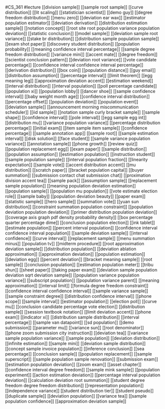 #CS_361
#lecture
[[division sample]]
[[sample root sample]]
[[curve distribution]]
[[lit scaling]]
[[statistician scientist]]
[[demo guy]]
[[degree freedom distribution]]
[[menu zero]]
[[deviation ear wax]]
[[estimator population estimator]]
[[deviation derivation]]
[[distribution estimation sample]]
[[notation concept]]
[[root site root population variance population deviation]]
[[statistic conclusion]]
[[model sample]]
[[deviation sample root variance]]
[[stake br distribution]]
[[distribution sample population sample]]
[[exam shot paper]]
[[discovery student distribution]]
[[population probability]]
[[meaning confidence interval percentage]]
[[sample degree freedom distribution]]
[[variance mini]]
[[accent mate]]
[[degree freedom]]
[[scientist conclusion pattern]]
[[deviation root variance]]
[[vote candidate percentage]]
[[confidence interval confidence interval percentage]]
[[derivation distribution]]
[[box coin]]
[[population distance]]
[[guy email]]
[[distribution assumption]]
[[percentage interval]]
[[limit theorem]]
[[egg meaning leg]]
[[approximation deviation accent]]
[[estimation weekend]]
[[interval distribution]]
[[interval population]]
[[poll percentage candidate]]
[[population xi]]
[[population lobby]]
[[dancer shoe]]
[[sample confidence interval]]
[[baby weight month age]]
[[confidence interval distribution]]
[[percentage offset]]
[[population deviation]]
[[population event]]
[[deviation sample]]
[[announcement morning miscommunication scheduler]]
[[iid sample]]
[[notation sample curly bracket sample]]
[[sample shape]]
[[confidence interval]]
[[pole interval]]
[[egg sample egg int]]
[[distribution mu]]
[[variance population variance]]
[[percentage distribution percentage]]
[[initial exam]]
[[item sample item sample]]
[[confidence percentage]]
[[sample annotation app]]
[[sample root]]
[[sample estimation interval]]
[[disk solution]]
[[face student]]
[[sample variance population variance]]
[[annotation sample]]
[[phone growth]]
[[review quiz]]
[[population replacement egg]]
[[exam paper]]
[[sample distribution]]
[[population assumption]]
[[estimation population]]
[[instruction student]]
[[sample population sample]]
[[interval population fraction]]
[[linearity expectation]]
[[sample vote]]
[[accent distribution accent]]
[[mu distribution]]
[[scratch paper]]
[[bracket population capital]]
[[buyer summation]]
[[submission contact chat submission chat]]
[[proximation division accent tea]]
[[sample pack]]
[[assumption sample]]
[[replacement sample population]]
[[meaning population deviation estimation]]
[[population sample]]
[[population mu population]]
[[vote estimate election role]]
[[sample baby]]
[[population deviation beauty]]
[[paper exam]]
[[statistic sample]]
[[hero sample]]
[[summation vote]]
[[yuan sun distribution]]
[[constraint summation population constraint]]
[[population deviation population deviation]]
[[primer distribution population deviation]]
[[coverage axis graph pdf density probability density]]
[[box percentage quarter percentage dime]]
[[conclusion population election]]
[[ink tablet]]
[[estimate population]]
[[percent interval population]]
[[confidence interval confidence interval population]]
[[sample deviation sample]]
[[interval confidence]]
[[curve interval]]
[[replacement sample]]
[[menu summation minus]]
[[population tv]]
[[midterm procedure]]
[[root approximation deviation sample]]
[[distribution population]]
[[deviation ablation approximation]]
[[approximation deviation]]
[[population estimation]]
[[deviation egg]]
[[percent deviation]]
[[bracket meaning sample]]
[[root sample]]
[[conclusion population]]
[[estimation population meter]]
[[tribu shun]]
[[sheet paper]]
[[taking paper exam]]
[[deviation sample population deviation sqrt deviation sample]]
[[population variance population variance]]
[[subscript population]]
[[population variance parent]]
[[meaning approximation]]
[[interval limit]]
[[formula degree freedom constraint]]
[[confidence interval confidence interval]]
[[sample variance sample]]
[[sample constraint degree]]
[[distribution confidence interval]]
[[phone scope]]
[[sample interval]]
[[estimator population]]
[[election poll]]
[[curve mu]]
[[conclusion candidate percentage vote election]]
[[distribution sample]]
[[session textbook notation]]
[[limit deviation accent]]
[[phone exam]]
[[indicator xi]]
[[distribution sample distribution]]
[[interval percentage]]
[[sample van datapoint]]
[[sd population]]
[[demo submission]]
[[parameter mu]]
[[variance sun]]
[[root denominator]]
[[phone zoom submission city instruction]]
[[deviation tea]]
[[variance sample population variance]]
[[sample population]]
[[deviation distribution]]
[[infinite estimation]]
[[sample mini]]
[[deviation sample distribution]]
[[concept sample invoice population]]
[[inference conclusion]]
[[sea percentage]]
[[conclusion sample]]
[[population replacement]]
[[sample superscript]]
[[sample population sample renovation]]
[[submission exam]]
[[estimation population deviation]]
[[zoom exam]]
[[asset chapter]]
[[confidence interval degree freedom]]
[[sample mink sample]]
[[population experiment]]
[[action estimation deviation]]
[[percentage interval population deviation]]
[[calculation deviation root summation]]
[[student degree freedom degree freedom distribution]]
[[representation population]]
[[independence variance]]
[[student distribution tier]]
[[student pseudo]]
[[duplicate sample]]
[[deviation population]]
[[variance tea]]
[[sample population confidence]]
[[approximation deviation sample]]
